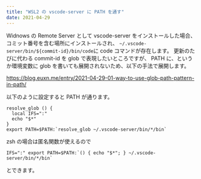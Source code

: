 ```yaml
---
title: "WSL2 の vscode-server に PATH を通す"
date: 2021-04-29
---
```


Widnows の Remote Server として vscode-server をインストールした場合、コミット番号を含む場所にインストールされ、
`~/.vscode-server/bin/${commit-id}/bin/code`に code コマンドが存在します。
更新のたびに代わる commit-id を glob で表現したいところですが、 PATH に、というか環境変数に glob を書いても展開されないため、以下の手法で展開します。

https://blog.euxn.me/entry/2021-04-29-01-way-to-use-glob-path-pattern-in-path/

以下のように設定すると PATH が通ります。

```shell
resolve_glob () {
  local IFS=":"
  echo "$*"
}
export PATH=$PATH:`resolve_glob ~/.vscode-server/bin/*/bin`
```

zsh の場合は匿名関数が使えるので

```shell
IFS=":" export PATH=$PATH:`() { echo "$*"; } ~/.vscode-server/bin/*/bin`
```

とできます。
